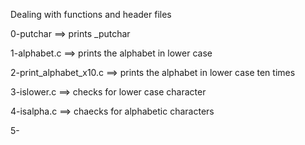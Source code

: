 Dealing with functions and header files

0-putchar ==> prints _putchar

1-alphabet.c ==> prints the alphabet in lower case

2-print_alphabet_x10.c ==> prints the alphabet in lower case ten times

3-islower.c ==> checks for lower case character

4-isalpha.c ==> chaecks for alphabetic characters

5-
